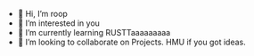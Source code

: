- 👋 Hi, I’m roop
- 👀 I’m interested in you
- 🌱 I’m currently learning RUSTTaaaaaaaaa
- 💞️ I’m looking to collaborate on Projects. HMU if you got ideas. 

<!---
r97draco/r97draco is a ✨ special ✨ repository because its `README.md` (this file) appears on your GitHub profile.
You can click the Preview link to take a look at your changes.
--->
